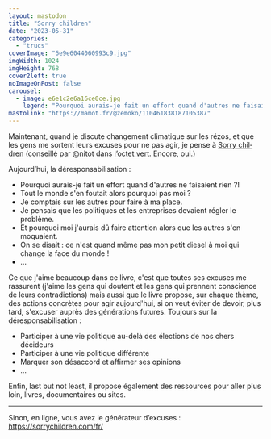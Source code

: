 ```yaml
---
layout: mastodon
title: "Sorry children"
date: "2023-05-31"
categories: 
  - "trucs"
coverImage: "6e9e6044060993c9.jpg"
imgWidth: 1024
imgHeight: 768
cover2left: true
noImageOnPost: false
carousel: 
  - image: e6e1c2e6a16ce0ce.jpg
    legend: "Pourquoi aurais-je fait un effort quand d'autres ne faisaient rien ?!"
mastolink: "https://mamot.fr/@zemoko/110461838187105387"
---
```


Maintenant, quand je discute changement climatique sur les rézos, et que les gens me sortent leurs excuses pour ne pas agir, je pense à <a href="https://www.editionsalternatives.com/site.php?type=P&id=2169" lang="en">Sorry children</a> (conseillé par <a href="https://mamot.fr/@nitot@framapiaf.org">@nitot</a> dans <a href="https://www.standblog.org/blog/post/2021/02/26/Je-lance-un-podcast-l-Octet-Vert">l’octet vert</a>. Encore, oui.)

Aujourd’hui, la déresponsabilisation&nbsp;:
<ul>
  <li>Pourquoi aurais-je fait un effort quand d'autres ne faisaient rien&nbsp;?!</li>
  <li>Tout le monde s'en foutait alors pourquoi pas moi&nbsp;?</li>
  <li>Je comptais sur les autres pour faire à ma place.</li>
  <li>Je pensais que les politiques et les entreprises devaient régler le problème.</li>
  <li>Et pourquoi moi j'aurais dû faire attention alors que les autres s'en moquaient.</li>
  <li>On se disait&nbsp;: ce n'est quand même pas mon petit diesel à moi qui change la face du monde&nbsp;!</li>
  <li>...</li>
</ul>

Ce que j'aime beaucoup dans ce livre, c'est que toutes ses excuses me rassurent (j'aime les gens qui doutent et les gens qui prennent conscience de leurs contradictions) mais aussi que le livre propose, sur chaque thème, des actions concrètes pour agir aujourd'hui, si on veut éviter de devoir, plus tard, s'excuser auprès des générations futures.
Toujours sur la déresponsabilisation&nbsp;:
<ul>
  <li>Participer à une vie politique au-delà des élections de nos chers décideurs</li>
  <li>Participer à une vie politique différente</li>
  <li>Marquer son désaccord et affirmer ses opinions</li>
  <li>...</li>
</ul>

Enfin, <span lang="en">last but not least</span>, il propose également des ressources pour aller plus loin, livres, documentaires ou sites.

<hr />

Sinon, en ligne, vous avez le générateur d’excuses&nbsp;: <a href="https://sorrychildren.com/fr/">https://sorrychildren.com/fr/</a>
